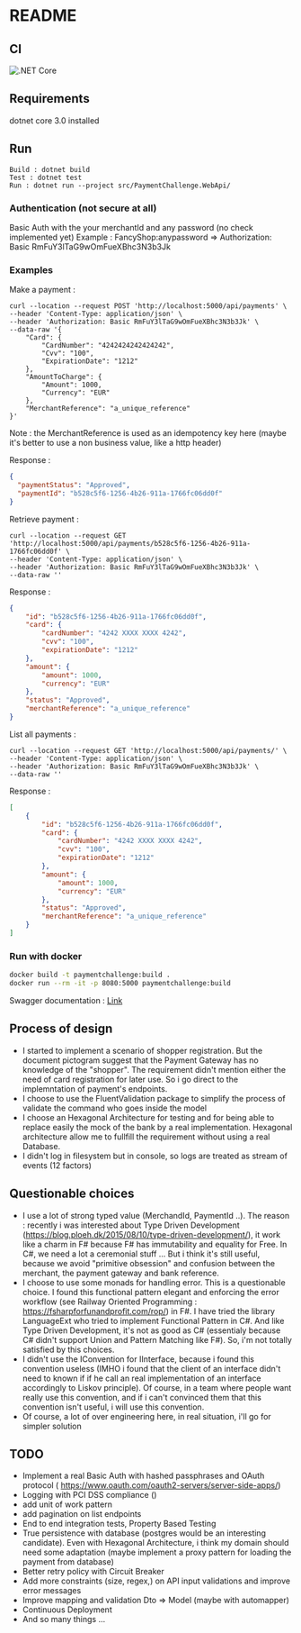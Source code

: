 # README

## CI

![.NET Core](https://github.com/etiennepierrot/PaymentChallenge/workflows/.NET%20Core/badge.svg?branch=master)

## Requirements

dotnet core 3.0 installed

## Run
    
    Build : dotnet build
    Test : dotnet test
    Run : dotnet run --project src/PaymentChallenge.WebApi/

### Authentication (not secure at all)

Basic Auth with the your merchantId and any password (no check implemented yet)
Example :
FancyShop:anypassword =>  Authorization: Basic RmFuY3lTaG9wOmFueXBhc3N3b3Jk

### Examples

Make a payment :

``` curl
curl --location --request POST 'http://localhost:5000/api/payments' \
--header 'Content-Type: application/json' \
--header 'Authorization: Basic RmFuY3lTaG9wOmFueXBhc3N3b3Jk' \
--data-raw '{
    "Card": {
        "CardNumber": "4242424242424242",
        "Cvv": "100",
        "ExpirationDate": "1212"
    },
    "AmountToCharge": {
        "Amount": 1000,
        "Currency": "EUR"
    },
    "MerchantReference": "a_unique_reference"
}'
```

Note : the MerchantReference is used as an idempotency key here (maybe it's better to use a non business value, like a http header)

Response :

``` json
{
  "paymentStatus": "Approved",
  "paymentId": "b528c5f6-1256-4b26-911a-1766fc06dd0f"
}
```

Retrieve payment :

``` curl
curl --location --request GET 'http://localhost:5000/api/payments/b528c5f6-1256-4b26-911a-1766fc06dd0f' \
--header 'Content-Type: application/json' \
--header 'Authorization: Basic RmFuY3lTaG9wOmFueXBhc3N3b3Jk' \
--data-raw ''
```

Response :

``` json
{
    "id": "b528c5f6-1256-4b26-911a-1766fc06dd0f",
    "card": {
        "cardNumber": "4242 XXXX XXXX 4242",
        "cvv": "100",
        "expirationDate": "1212"
    },
    "amount": {
        "amount": 1000,
        "currency": "EUR"
    },
    "status": "Approved",
    "merchantReference": "a_unique_reference"
}
```

List all payments :

``` curl
curl --location --request GET 'http://localhost:5000/api/payments/' \
--header 'Content-Type: application/json' \
--header 'Authorization: Basic RmFuY3lTaG9wOmFueXBhc3N3b3Jk' \
--data-raw ''
```

Response :

``` json
[
    {
        "id": "b528c5f6-1256-4b26-911a-1766fc06dd0f",
        "card": {
            "cardNumber": "4242 XXXX XXXX 4242",
            "cvv": "100",
            "expirationDate": "1212"
        },
        "amount": {
            "amount": 1000,
            "currency": "EUR"
        },
        "status": "Approved",
        "merchantReference": "a_unique_reference"
    }
]
```

### Run with docker

``` bash
docker build -t paymentchallenge:build .
docker run --rm -it -p 8080:5000 paymentchallenge:build
```

Swagger documentation : [Link](http://localhost:8080/index.html)

## Process of design

* I started to implement a scenario of shopper registration. But the document pictogram suggest that the Payment Gateway has no knowledge of the "shopper". The requirement didn't mention either the need of card registration for later use. So i go direct to the implemntation of payment's endpoints.
* I choose to use the FluentValidation package to simplify the process of validate the command who goes inside the model
* I choose an Hexagonal Architecture for testing and for being able to replace easily the mock of the bank by a real implementation. Hexagonal architecture allow me to fullfill the requirement without using a real Database. 
* I didn't log in filesystem but in console, so logs are treated as stream of events (12 factors)
  

## Questionable choices

* I use a lot of strong typed value (MerchandId, PaymentId ..). The reason : recently i was interested about Type Driven Development (https://blog.ploeh.dk/2015/08/10/type-driven-development/), it work like a charm in F# because F# has immutability and equality for Free. In C#, we need a lot a ceremonial stuff ... 
But i think it's still useful, because we avoid "primitive obsession" and confusion between the merchant, the payment gateway and bank reference.
* I choose to use some monads for handling error. This is a questionable choice. I found this functional pattern elegant and enforcing the error workflow (see Railway Oriented Programming : https://fsharpforfunandprofit.com/rop/) in F#. I have tried the library LanguageExt who tried to implement Functional Pattern in C#. And like Type Driven Development, it's not as good as C# (essentialy because C# didn't support Union and Pattern Matching like F#). So, i'm not totally satisfied by this choices.
* I didn't use the IConvention for IInterface, because i found this convention useless (IMHO i found that the client of an interface didn't need to known if if he call an real implementation of an interface accordingly to Liskov principle). Of course, in a team where people want really use this convention, and if i can't convinced them that this convention isn't useful, i will use this convention.
* Of course, a lot of over engineering here, in real situation, i'll go for simpler solution

## TODO

* Implement a real Basic Auth with hashed passphrases and OAuth protocol ( https://www.oauth.com/oauth2-servers/server-side-apps/)
* Logging with PCI DSS compliance ()
* add unit of work pattern
* add pagination on list endpoints
* End to end integration tests, Property Based Testing
* True persistence with database (postgres would be an interesting candidate). Even with Hexagonal Architecture, i think my domain should need some adaptation (maybe implement a proxy pattern for loading the payment from database)
* Better retry policy with Circuit Breaker
* Add more constraints (size, regex,) on API input validations and improve error messages
* Improve mapping and validation Dto => Model  (maybe with automapper)
* Continuous Deployment 
* And so many things ...
